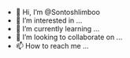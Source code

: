 - 👋 Hi, I’m @Sontoshlimboo
- 👀 I’m interested in ...
- 🌱 I’m currently learning ...
- 💞️ I’m looking to collaborate on ...
- 📫 How to reach me ...

<!---
Sontoshlimboo/Sontoshlimboo is a ✨ special ✨ repository because its `README.md` (this file) appears on your GitHub profile.
You can click the Preview link to take a look at your changes.
--->

